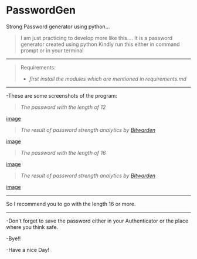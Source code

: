 # PasswordGen
Strong Password generator using python...

>I am just practicing to develop more like this....
>It is a password generator created using python
>Kindly run this either in command prompt or in your terminal

---

>Requirements:
> *    *first install the modules which are mentioned in requirements.md*
---    
-These are some screenshots of the program:

>*The password with the length of 12*

[image](https://user-images.githubusercontent.com/86052235/209162540-ea00dd0a-a334-4563-9341-85f417ac2904.png)

>*The result of password strength analytics by [Bitwarden](https://bitwarden.com/password-strength/)*

[image](https://user-images.githubusercontent.com/86052235/209162815-5764709b-b969-4b08-876a-c59de6bd0203.png)

>*The password with the length of 16*

[image](https://user-images.githubusercontent.com/86052235/209162926-6b9d8202-4709-4c69-90e6-ff074b761331.png)

>*The result of password strength analytics by [Bitwarden](https://bitwarden.com/password-strength/)*

[image](https://user-images.githubusercontent.com/86052235/209163005-90475661-31b0-4bb8-92cb-8580dec0b1a9.png)

***
So I recommend you to go with the length 16 or more.
***
-Don't forget to save the password either in your Authenticator or the place where you think safe.

-Bye!!

-Have a nice Day!
